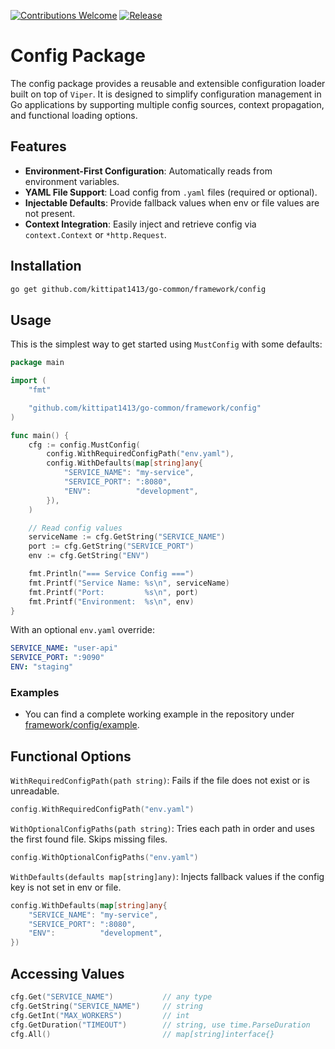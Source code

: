 [![Contributions Welcome](https://img.shields.io/badge/contributions-welcome-brightgreen.svg?style=flat)](https://github.com/kittipat1413/go-common/issues)
[![Release](https://img.shields.io/github/release/kittipat1413/go-common.svg?style=flat)](https://github.com/kittipat1413/go-common/releases/latest)

# Config Package
The config package provides a reusable and extensible configuration loader built on top of `Viper`. It is designed to simplify configuration management in Go applications by supporting multiple config sources, context propagation, and functional loading options.

## Features
- **Environment-First Configuration**: Automatically reads from environment variables.
- **YAML File Support**: Load config from `.yaml` files (required or optional).
- **Injectable Defaults**: Provide fallback values when env or file values are not present.
- **Context Integration**: Easily inject and retrieve config via `context.Context` or `*http.Request`.

## Installation
```bash
go get github.com/kittipat1413/go-common/framework/config
```

## Usage
This is the simplest way to get started using `MustConfig` with some defaults:
```go
package main

import (
	"fmt"

	"github.com/kittipat1413/go-common/framework/config"
)

func main() {
	cfg := config.MustConfig(
        config.WithRequiredConfigPath("env.yaml"),
		config.WithDefaults(map[string]any{
			"SERVICE_NAME": "my-service",
			"SERVICE_PORT": ":8080",
			"ENV":          "development",
		}),
	)

	// Read config values
	serviceName := cfg.GetString("SERVICE_NAME")
	port := cfg.GetString("SERVICE_PORT")
	env := cfg.GetString("ENV")

	fmt.Println("=== Service Config ===")
	fmt.Printf("Service Name: %s\n", serviceName)
	fmt.Printf("Port:         %s\n", port)
	fmt.Printf("Environment:  %s\n", env)
}
```
With an optional `env.yaml` override:
```yaml
SERVICE_NAME: "user-api"
SERVICE_PORT: ":9090"
ENV: "staging"
```

### Examples
- You can find a complete working example in the repository under [framework/config/example](example/).

## Functional Options
`WithRequiredConfigPath(path string)`: Fails if the file does not exist or is unreadable.
```go
config.WithRequiredConfigPath("env.yaml")
```

`WithOptionalConfigPaths(path string)`: Tries each path in order and uses the first found file. Skips missing files.
```go
config.WithOptionalConfigPaths("env.yaml")
```

`WithDefaults(defaults map[string]any)`: Injects fallback values if the config key is not set in env or file.
```go
config.WithDefaults(map[string]any{
    "SERVICE_NAME": "my-service",
    "SERVICE_PORT": ":8080",
    "ENV":          "development",
})
```

## Accessing Values
```go
cfg.Get("SERVICE_NAME")           // any type
cfg.GetString("SERVICE_NAME")     // string
cfg.GetInt("MAX_WORKERS")         // int
cfg.GetDuration("TIMEOUT")        // string, use time.ParseDuration
cfg.All()                         // map[string]interface{}
```